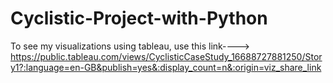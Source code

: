 # Cyclistic-Project-with-Python








To see my visualizations using tableau, use this link----> https://public.tableau.com/views/CyclisticCaseStudy_16688727881250/Story1?:language=en-GB&publish=yes&:display_count=n&:origin=viz_share_link
